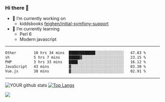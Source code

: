 ### Hi there 👋

- 🔭 I’m currently working on
  - kiddsbooks [feighen/initial-symfony-support](https://github.com/noondaysun/kiddsbooks.com/tree/feighen/initial-symfony-support)
- 🌱 I’m currently learning
  - Perl 6
  - Modern javascript

---
<!--START_SECTION:waka-->

```txt
Other        10 hrs 34 mins  ████████████░░░░░░░░░░░░░   47.83 %
sh           5 hrs 7 mins    █████▓░░░░░░░░░░░░░░░░░░░   23.15 %
PHP          3 hrs 33 mins   ████░░░░░░░░░░░░░░░░░░░░░   16.12 %
JavaScript   43 mins         ▓░░░░░░░░░░░░░░░░░░░░░░░░   03.30 %
Vue.js       38 mins         ▓░░░░░░░░░░░░░░░░░░░░░░░░   02.91 %
```

<!--END_SECTION:waka-->
---
![YOUR github stats](https://github-readme-stats.vercel.app/api?username=noondaysun&show_icons=true&theme=onedark) [![Top Langs](https://github-readme-stats.vercel.app/api/top-langs/?username=noondaysun&layout=compact&theme=onedark)](https://github.com/anuraghazra/github-readme-stats)

[<img src="https://img.shields.io/badge/linkedin-%230077B5.svg?&style=for-the-badge&logo=linkedin&logoColor=white" />](https://www.linkedin.com/in/feighen-oosterbroek-9630a514a/)

<!--
**noondaysun/noondaysun** is a ✨ _special_ ✨ repository because its `README.md` (this file) appears on your GitHub profile.

Here are some ideas to get you started:

- 🔭 I’m currently working on ...
- 🌱 I’m currently learning ...
- 👯 I’m looking to collaborate on ...
- 🤔 I’m looking for help with ...
- 💬 Ask me about ...
- 📫 How to reach me: ...
- 😄 Pronouns: ...
- ⚡ Fun fact: ...
-->
